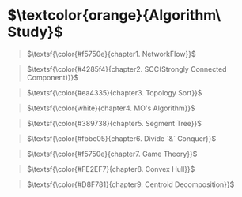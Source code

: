 # $\textcolor{orange}{Algorithm\ Study}$


> $\textsf{\color{#f5750e}{chapter1. NetworkFlow}}$

> $\textsf{\color{#4285f4}{chapter2. SCC(Strongly Connected Component)}}$

> $\textsf{\color{#ea4335}{chapter3. Topology Sort}}$

> $\textsf{\color{white}{chapter4. MO's Algorithm}}$

> $\textsf{\color{#389738}{chapter5. Segment Tree}}$

> $\textsf{\color{#fbbc05}{chapter6. Divide `&` Conquer}}$

>  $\textsf{\color{#f5750e}{chapter7. Game Theory}}$

> $\textsf{\color{#FE2EF7}{chapter8. Convex Hull}}$

> $\textsf{\color{#D8F781}{chapter9. Centroid Decomposition}}$
